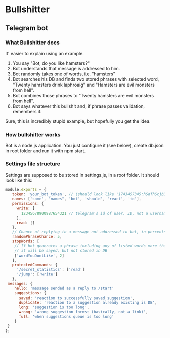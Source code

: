 # Bullshitter
## Telegram bot 


### What Bullshitter does
 It' easier to explain using an example.
 
 1. You say "Bot, do you like hamsters?"
 2. Bot understands that message is addressed to him.
 3. Bot randomly takes one of words, i.e. "hamsters"
 4. Bot searches his DB and finds two stored phrases with selected word, "Twenty hamsters drink laphroaig" and "Hamsters are evil monsters from hell".
 5. Bot combines those phrases to "Twenty hamsters are evil monsters from hell".
 6. Bot says whatever this bullshit and, if phrase passes validation, remembers it.
 
 Sure, this is incredibly stupid example, but hopefully you get the idea.

### How bullshitter works

Bot is a node.js application. You just configure it (see below), create db.json in root folder and run it with npm start.

### Settings file structure

Settings are supposed to be stored in settings.js, in a root folder.
It should look like this:
```javascript
module.exports = {
   token: 'your_bot_token', // (should look like '1743457345:hSdfhScjb349dSdffsdgsgsdgsdg' )
   names: ['some', "names", 'bot', 'should', 'react', 'to'],
   permissions: {
     write: [
       12345678900987654321 // telegram's id of user. ID, not a username.
     ],
     read: []
   },
   // Chance of replying to a message not addressed to bot, in percents
   randomPhraseChance: 5,
   stopWords: [
    // If bot generates a phrase including any of listed words more than max number of times,
    // it will be sayed, but not stored in DB
    ['wordYouDontLike', 2]
   ],
   protectedCommands: {
     '/secret_statistics': ['read']
     '/jump': ['write']
   },
 messages: {
    hello: 'message sended as a reply to /start'
    suggestions: {
      saved: 'reaction to successfully saved suggestion',
      duplicate: 'reaction to a suggestion already existing is DB',
      long: 'suggestion is too long',
      wrong: 'wrong suggestion formst (basically, not a link)',
      full: 'when suggestions queue is too long'
    }
 }
};
```

 